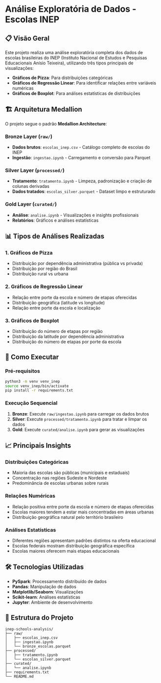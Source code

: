 # Análise Exploratória de Dados - Escolas INEP

## 📋 Visão Geral

Este projeto realiza uma análise exploratória completa dos dados de escolas brasileiras do INEP (Instituto Nacional de Estudos e Pesquisas Educacionais Anísio Teixeira), utilizando três tipos principais de visualizações:

- **Gráficos de Pizza**: Para distribuições categóricas
- **Gráficos de Regressão Linear**: Para identificar relações entre variáveis numéricas  
- **Gráficos de Boxplot**: Para análises estatísticas de distribuições

## 🏗️ Arquitetura Medallion

O projeto segue o padrão **Medallion Architecture**:

### Bronze Layer (`raw/`)
- **Dados brutos**: `escolas_inep.csv` - Catálogo completo de escolas do INEP
- **Ingestão**: `ingestao.ipynb` - Carregamento e conversão para Parquet

### Silver Layer (`processed/`)
- **Tratamento**: `tratamento.ipynb` - Limpeza, padronização e criação de colunas derivadas
- **Dados tratados**: `escolas_silver.parquet` - Dataset limpo e estruturado

### Gold Layer (`curated/`)
- **Análise**: `analise.ipynb` - Visualizações e insights profissionais
- **Relatórios**: Gráficos e análises estatísticas

## 📊 Tipos de Análises Realizadas

### 1. Gráficos de Pizza
- Distribuição por dependência administrativa (pública vs privada)
- Distribuição por região do Brasil
- Distribuição rural vs urbana

### 2. Gráficos de Regressão Linear
- Relação entre porte da escola e número de etapas oferecidas
- Distribuição geográfica (latitude vs longitude)
- Relação entre porte da escola e localização

### 3. Gráficos de Boxplot
- Distribuição do número de etapas por região
- Distribuição da latitude por dependência administrativa
- Distribuição do número de etapas por porte da escola

## 🚀 Como Executar

### Pré-requisitos
```bash
python3 -m venv venv_inep
source venv_inep/bin/activate
pip install -r requirements.txt
```

### Execução Sequencial
1. **Bronze**: Execute `raw/ingestao.ipynb` para carregar os dados brutos
2. **Silver**: Execute `processed/tratamento.ipynb` para tratar e limpar os dados
3. **Gold**: Execute `curated/analise.ipynb` para gerar as visualizações

## 📈 Principais Insights

### Distribuições Categóricas
- Maioria das escolas são públicas (municipais e estaduais)
- Concentração nas regiões Sudeste e Nordeste
- Predominância de escolas urbanas sobre rurais

### Relações Numéricas
- Relação positiva entre porte da escola e número de etapas oferecidas
- Escolas maiores tendem a estar mais concentradas em áreas urbanas
- Distribuição geográfica natural pelo território brasileiro

### Análises Estatísticas
- Diferentes regiões apresentam padrões distintos na oferta educacional
- Escolas federais mostram distribuição geográfica específica
- Escolas maiores oferecem mais etapas educacionais

## 🛠️ Tecnologias Utilizadas

- **PySpark**: Processamento distribuído de dados
- **Pandas**: Manipulação de dados
- **Matplotlib/Seaborn**: Visualizações
- **Scikit-learn**: Análises estatísticas
- **Jupyter**: Ambiente de desenvolvimento

## 📁 Estrutura do Projeto

```
inep-schools-analysis/
├── raw/
│   ├── escolas_inep.csv
│   ├── ingestao.ipynb
│   └── bronze_escolas.parquet
├── processed/
│   ├── tratamento.ipynb
│   └── escolas_silver.parquet
├── curated/
│   └── analise.ipynb
├── requirements.txt
└── README.md
```

